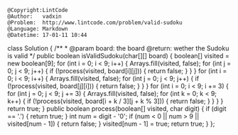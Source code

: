 ```
@Copyright:LintCode
@Author:   vadxin
@Problem:  http://www.lintcode.com/problem/valid-sudoku
@Language: Markdown
@Datetime: 17-01-11 10:44
```

class Solution {
    /**
      * @param board: the board
        @return: wether the Sudoku is valid
      */
    public boolean isValidSudoku(char[][] board) {
        boolean[] visited = new boolean[9];
        for (int i = 0; i < 9; i++) {
            Arrays.fill(visited, false);
            for (int j = 0; j < 9; j++) {
                if (!process(visited, board[i][j])) {
                    return false;
                }
            }
        }
        for (int i = 0; i < 9; i++) {
            Arrays.fill(visited, false);
            for (int j = 0; j < 9; j++) {
                if (!process(visited, board[j][i])) {
                    return false;
                }
            }
        }
        for (int i = 0; i < 9; i += 3) {
            for (int j = 0; j < 9; j += 3) {
                Arrays.fill(visited, false);
                for (int k = 0; k < 9; k++) {
                    if (!process(visited, board[i + k / 3][j + k % 3])) {
                        return false;
                    }
                }
            }
        }
        return true;
    }
    public boolean process(boolean[] visited, char digit) {
        if (digit == '.') {
            return true;
        }
        int num = digit - '0';
        if (num < 0 || num > 9 || visited[num - 1]) {
            return false;
        }
        visited[num - 1] = true;
        return true;
    }
};
